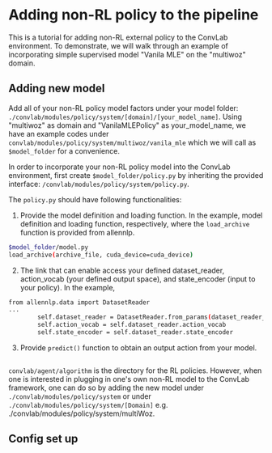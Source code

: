 # Adding non-RL policy to the pipeline

This is a tutorial for adding non-RL external policy to the ConvLab environment. To demonstrate, we will walk through an example of incorporating simple supervised model "Vanila MLE" on the "multiwoz" domain.

## Adding new model

Add all of your non-RL policy model factors under your model folder: ```./convlab/modules/policy/system/[domain]/[your_model_name]```. Using "multiwoz" as domain and "VanilaMLEPolicy" as your_model_name, we have an example codes under ```convlab/modules/policy/system/multiwoz/vanila_mle``` which we will call as ```$model_folder``` for a convenience.
<!-- ```./convlab/modules/policy/system/[your_model_name]``` or  -->

In order to incorporate your non-RL policy model into the ConvLab environment, first create ```$model_folder/policy.py``` by inheriting the provided interface: ```/convlab/modules/policy/system/policy.py```. 

The ```policy.py``` should have following functionalities:

1. Provide the model definition and loading function. In the example, model definition and loading function, respectively, where the ```load_archive``` function is provided from allennlp.
```bash
$model_folder/model.py 
load_archive(archive_file, cuda_device=cuda_device)
``` 
<!-- In this tutorial, the link between model definition and loader is not visible due to allennlp implementation-->

2. The link that can enable access your defined dataset_reader, action_vocab (your defined output space), and state_encoder (input to your policy). In the example, 
```bash
from allennlp.data import DatasetReader
...
        self.dataset_reader = DatasetReader.from_params(dataset_reader_params)
        self.action_vocab = self.dataset_reader.action_vocab 
        self.state_encoder = self.dataset_reader.state_encoder
``` 

3. Provide ```predict()``` function to obtain an output action from your model.


```
```


 ```convlab/agent/algorithm``` is the directory for the RL policies. However, when one is interested in plugging in one's own non-RL model to the ConvLab framework, one can do so by adding the new model under  ```./convlab/modules/policy/system``` or under ```./convlab/modules/policy/system/[Domain]``` e.g. ./convlab/modules/policy/system/multiWoz.



## Config set up
